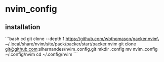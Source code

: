 # nvim_config
## installation
´´´bash
cd
git clone --depth 1 https://github.com/wbthomason/packer.nvim\
 ~/.local/share/nvim/site/pack/packer/start/packer.nvim
git clone git@github.com:slhernandes/nvim_config.git
mkdir .config
mv nvim_config ~/.config/nvim
cd ~/.config/nvim
´´´

